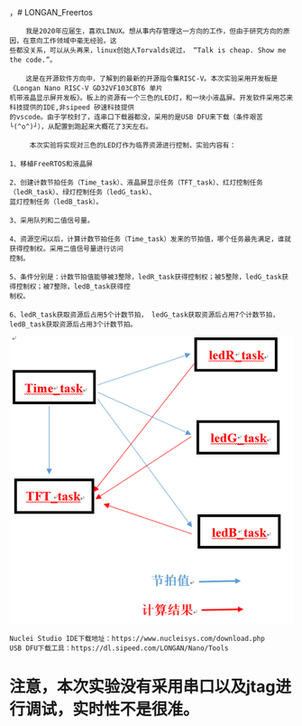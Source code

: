 ，# LONGAN_Freertos
    
        我是2020年应届生，喜欢LINUX。想从事内存管理这一方向的工作，但由于研究方向的原因，在意向工作领域中毫无经验。这
    些都没关系，可以从头再来，linux创始人Torvalds说过， “Talk is cheap. Show me the code.”。
    
        这是在开源软件方向中，了解到的最新的开源指令集RISC-V。本次实验采用开发板是《Longan Nano RISC-V GD32VF103CBT6 单片
    机带液晶显示屏开发板》。板上的资源有一个三色的LED灯，和一块小液晶屏。开发软件采用芯来科技提供的IDE,非sipeed 矽速科技提供
    的vscode。由于学校封了，连串口下载器都没，采用的是USB DFU来下载（条件艰苦 └(^o^)┘），从配置到跑起来大概花了3天左右。
    
         本次实验将实现对三色的LED灯作为临界资源进行控制，实验内容有：
    
    1、移植FreeRTOS和液晶屏
    
    2、创建计数节拍任务（Time_task）、液晶屏显示任务（TFT_task）、红灯控制任务（ledR_task）、绿灯控制任务（ledG_task）、
    蓝灯控制任务（ledB_task）。
    
    3、采用队列和二值信号量。
    
    4、资源空闲以后，计算计数节拍任务（Time_task）发来的节拍值，哪个任务最先满足，谁就获得控制权。采用二值信号量进行访问
    控制。
    
    5、条件分别是：计数节拍值能够被3整除，ledR_task获得控制权；被5整除，ledG_task获得控制权；被7整除，ledB_task获得控
    制权。
    
    6、ledR_task获取资源后占用5个计数节拍， ledG_task获取资源后占用7个计数节拍， ledB_task获取资源后占用3个计数节拍。
![好尴尬吖](实验流程图.PNG)
        
        
        
        
    Nuclei Studio IDE下载地址：https://www.nucleisys.com/download.php
    USB DFU下载工具：https://dl.sipeed.com/LONGAN/Nano/Tools
    
       


# 注意，本次实验没有采用串口以及jtag进行调试，实时性不是很准。


